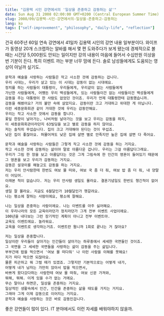 ```yaml
---
title: "김용택 시인 강연에서의 '일상을 존중하고 감동하는 삶'"
date: Sun Aug 31 2008 02:00:00 GMT+0200 (Central European Summer Time)
slug: 2008/09/김용택-시인-강연에서의-일상을-존중하고-감동하는
lang: ko
tags: ["self-improvement", "philosophy", "daily-life", "reflection"]
---
```


건국 60주년 60일 연속 강연에서 41일차 김용택 시인의 강연 내용 일부분이다.
와이프가 동영상 20개 스크랩하는 알바를 해서 몇 편 도와주다가 보게 됐는데
경제적으로 볼 때는 시간당 5,000원도 안되는 일이지만 강의 내용이 마음에 들어서 수십만원 이상을 번 기분이 든다.
특히 이벤트 까는 부분 너무 맘에 든다. 솔로 남성들에게도 도움되는 영상이 아닐까 싶기도.


```
문학과 예술을 사랑하는 사람들은 작고 사소한 것에 감동하는 겁니다.
우리 시대는, 우리가 살고 있는 이 시대는 감동이 없는 시대에요.
정치를 하는 사람들이 대통령이, 우리들에게, 우리같이 없는 사람들에게
가난한 사람들에게, 어쨌든 우리 백성들에게, 있는 사람들이건 없는 사람들이건 백성들에게
감동을 주는 대통령이 한 사람도 없었던 것이죠. 우리가 언제 대통령한테 감동했습니까. 
감동을 해봤어요? 거의 불만 속에 살았지요. 감동이란 크고 거대하고 위대한 게 아닙니다.
이런 세종문화회관 같이 거대한 것에 우리는 감동안해요. 
우리는 작고 사소한 것에서 감동을 합니다. 
꽃잎 한장이 날아가는, 나비처럼 날아가는 것을 보고 우리는 감동을 하지, 
이 세종문화회관이라던지 63빌딩을 보고 별로 감동을 하지 않아요.
저는 솔직히 무섭습니다. 집이 크고 거대해야 된다는 것이 무섭죠.
낮은 집이 좋잖아요. 허물어져도 낮은 집에 살면 별로 안죽지만 높은 집에 살면 다 죽어요.

문학과 예술을 사랑하는 사람들은 그렇게 작고 사소한 것에 감동을 하는 거지요.
작고 사소한 것에 감동하는 삶이야 말로 아름다운 겁니다. 우리는 그걸 아름답다그래요.
우리가 그림 한 장을 보고 아름답다는 것은 그게 그림속에 한 인간의 영혼이 들어있기 때문에
그 영혼을 보고 우리가 감동하는 거지요. 
감동은 설겆이를 해놓고도 감동을 하는 거지요. 
저는 우리 안사람한테 한번도 여보 물 떠와, 여보 국 좀 더 줘, 여보 밥 좀 더 줘, 내 양말이 어딨어.
이래본 적이 없습니다. 저는 우리 안사람 생일도 몰라요. 결혼기념일도 한번도 챙긴적이 없어요.
생일 잘 몰라요. 지금도 6월달인가 10월달인가 헷갈려요. 
나는 평소에 잘하는 사람이에요, 평소에 잘해요.

나는 일상을 존중하는 사람이에요. 나는 이벤트를 아주 싫어해요. 
이 우리나라의 모든 교육이라던가 정치라던가 그게 전부 이벤트 사업이에요.
100년을 내다보는 그런 장기적인 계획이 아니고 전부 이벤트야.
교육도 이벤트에요. 놀라워요. 
교육을 이벤트로 생각하는거죠. 이벤트란 뭡니까 1회로 끝나는 거 잖아요?

저는 일상을 존중합니다. 
일상이란 우리들이 살아가는 인간들이 살아가는 하루중에서 세세한 국면들인 것이죠.
그 국면을 그 세세한 국면들을 사랑하는 삶이 감동을 주는 삶입니다. 
부부간에 밥을 먹으면서 '여보 물 떠다줘' 나 이런 사람을 이해를 못해요!
지가 떠다 먹으면 되잖아요.
물론 피곤하고 뭐 그럴 때가 있겠죠. 그렇지만 기본적으로는 어떻게 내가, 
어떻게 내가 남자는 가만히 앉아서 밥을 먹으면서, 
바쁘게 왔다갔다하는 사람한테 여보 물 떠줘, 여보 신문 가져와, 
뭐해, 뭐해. 이게 있을 수가 없는 거에요. 
무슨 말이냐 하면은, 일상을 존중하는 거지요.
일상적인 생활속에서 인간, 인간을 존중하는 삶을 태도를 가지는 거지요.
그래야 그게 이제 감동으로 이어지는 거지요.
문학과 예술을 사랑하는 것은 바로 감동인겁니다.
```

좋은 강연들이 많이 있다. IT 분야에서도 이런 자세를 배워야하지 않을까.
